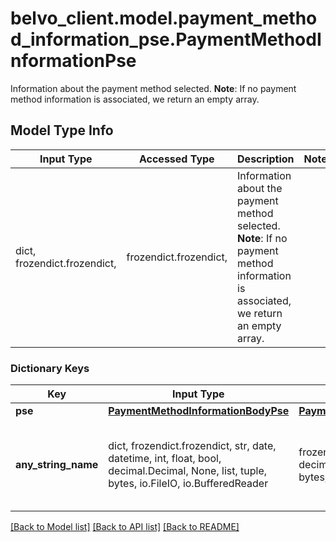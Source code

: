 # belvo_client.model.payment_method_information_pse.PaymentMethodInformationPse

Information about the payment method selected.  **Note**: If no payment method information is associated, we return an empty array.

## Model Type Info
Input Type | Accessed Type | Description | Notes
------------ | ------------- | ------------- | -------------
dict, frozendict.frozendict,  | frozendict.frozendict,  | Information about the payment method selected.  **Note**: If no payment method information is associated, we return an empty array. | 

### Dictionary Keys
Key | Input Type | Accessed Type | Description | Notes
------------ | ------------- | ------------- | ------------- | -------------
**pse** | [**PaymentMethodInformationBodyPse**](PaymentMethodInformationBodyPse.md) | [**PaymentMethodInformationBodyPse**](PaymentMethodInformationBodyPse.md) |  | [optional] 
**any_string_name** | dict, frozendict.frozendict, str, date, datetime, int, float, bool, decimal.Decimal, None, list, tuple, bytes, io.FileIO, io.BufferedReader | frozendict.frozendict, str, BoolClass, decimal.Decimal, NoneClass, tuple, bytes, FileIO | any string name can be used but the value must be the correct type | [optional]

[[Back to Model list]](../../README.md#documentation-for-models) [[Back to API list]](../../README.md#documentation-for-api-endpoints) [[Back to README]](../../README.md)

